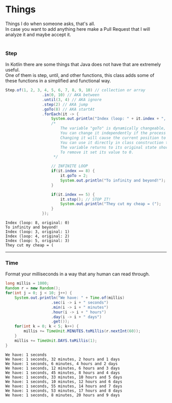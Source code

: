 # Things
Things I do when someone asks, that's all.\
In case you want to add anything here make a Pull Request that I will analyze it and maybe accept it.<br/>
<br/>

### Step
In Kotlin there are some things that Java does not have that are extremely useful.\
One of them is step, until, and other functions, this class adds some of these functions in a simplified and functional way.<br/>
```java
Step.of(1, 2, 3, 4, 5, 6, 7, 8, 9, 10) // collection or array
                .in(0, 10) // AKA between
                .until(3, 4) // AKA ignore
                .step(2) // AKA jump
                .goTo(8) // AKA startAt
                .forEach(it -> {
                    System.out.println("Index (loop: " + it.index + ", original: " + it.originalIndex + ")");
                    /*
                        The variable "goTo" is dynamically changeable, while the other class variables are not.
                        You can change it independently if the process is running.
                        Changing it will cause the current position to change to the position defined in this variable.
                        You can use it directly in class construction to start in a specific position.
                        The variable returns to its original state shortly after it is used.
                        To remove it set its value to 0.
                     */

                    // INFINITE LOOP
                    if(it.index == 8) {
                        it.goTo = 2;
                        System.out.println("To infinity and beyond!");
                    }

                    if(it.index == 5) {
                        it.stop(); // STOP IT!
                        System.out.println("They cut my cheap = (");
                    }
                });
```
```
Index (loop: 8, original: 0)
To infinity and beyond!
Index (loop: 3, original: 1)
Index (loop: 4, original: 2)
Index (loop: 5, original: 3)
They cut my cheap = (
```
***

### Time
Format your milliseconds in a way that any human can read through.<br/>
```java
long millis = 1000;
Random r = new Random();
for(int j = 0; j < 10; j++) {
    System.out.println("We have: " + Time.of(millis)
                    .sec(i -> i + " seconds")
                    .min(i -> i + " minutes")
                    .hour(i -> i + " hours")
                    .day(i -> i + " days")
                    .get());
    for(int k = 0; k < 5; k++) {
        millis += TimeUnit.MINUTES.toMillis(r.nextInt(60));
    }
    millis += TimeUnit.DAYS.toMillis(1);
}
```
```
We have: 1 seconds 
We have: 1 seconds, 32 minutes, 2 hours and 1 days
We have: 1 seconds, 6 minutes, 4 hours and 2 days
We have: 1 seconds, 12 minutes, 6 hours and 3 days
We have: 1 seconds, 45 minutes, 8 hours and 4 days
We have: 1 seconds, 33 minutes, 10 hours and 5 days
We have: 1 seconds, 10 minutes, 12 hours and 6 days
We have: 1 seconds, 55 minutes, 14 hours and 7 days
We have: 1 seconds, 53 minutes, 17 hours and 8 days
We have: 1 seconds, 8 minutes, 20 hours and 9 days
```
